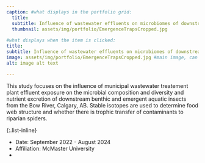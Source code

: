 ```yaml
---
caption: #what displays in the portfolio grid:
  title: 
  subtitle: Influence of wastewater effluents on microbiomes of downstream macroinvertebrates and riparian spiders from the Bow River, Calgary, AB
  thumbnail: assets/img/portfolio/EmergenceTrapsCropped.jpg
  
#what displays when the item is clicked:
title: 
subtitle: Influence of wastewater effluents on microbiomes of downstream macroinvertebrates and riparian spiders from the Bow River, Calgary, AB
image: assets/img/portfolio/EmergenceTrapsCropped.jpg #main image, can be a link or a file in assets/img/portfolio
alt: image alt text

---
```

This study focuses on the influence of municipal wastewater treatement plant effluent exposure on the microbial composition and diversity and nutrient excretion of downstream benthic and emergent aquatic insects from the Bow River, Calgary, AB. Stable isotopes are used to determine food web structure and whether there is trophic transfer of contaminants to riparian spiders.



{:.list-inline} 
- Date: September 2022 - August 2024
-  Affiliation: McMaster University
- 

